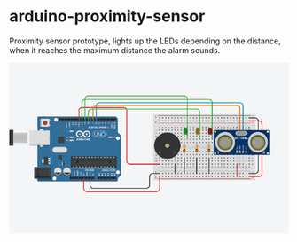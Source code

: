# arduino-proximity-sensor

Proximity sensor prototype, lights up the LEDs depending on the distance, when it reaches the maximum distance the alarm sounds.

![image](Projeto.png)
